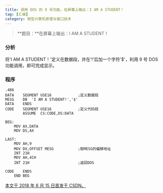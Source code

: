 ```yaml
---
title: 调用 DOS 的 9 号功能，在屏幕上输出：I AM A STUDENT！
tag: [汇编]
category: 微型计算机原理与接口技术
---
```


>**题目：**在屏幕上输出：I AM A STUDENT！ 

<!--more-->

### 分析

将'I AM A STUDENT！'定义在数据段，并在'!'后加一个字符'$'，利用 9 号 DOS 功能调用，即可完成显示。 

### 程序

```assembly
.486
DATA	SEGMENT USE16            ;定义数据段
MESG    DB	'I AM A STUDENT!','$'
DATA    ENDS
CODE    SEGMENT USE16            ;定义代码段
		ASSUME  CS:CODE,DS:DATA
 
BEG:
	MOV	AX,DATA
	MOV	DS,AX
 
LAST:
	MOV	AH,9
	MOV	DX,OFFSET MESG           ;取MESG的偏移地址
	INT	21H
	MOV	AH,4CH           
	INT	21H                      ;返回DOS
 
CODE	ENDS
	END	BEG
```

<u>本文于 2018 年 6 月 15 日首发于 [CSDN](https://blog.csdn.net/Wonz5130/article/details/80706333)。</u>

